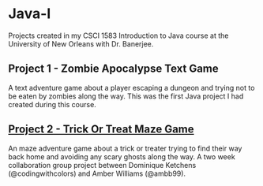 # Java-I
 Projects created in my CSCI 1583 Introduction to Java course at the University of New Orleans with Dr. Banerjee.

## Project 1 - Zombie Apocalypse Text Game
A text adventure game about a player escaping a dungeon and trying not to be eaten by zombies along the way. This was the first Java project I had created during this course.

## [Project 2 - Trick Or Treat Maze Game](https://github.com/codingwithcolors/Java-I/tree/main/Project2-Trick-Or-Treat-Maze)
An maze adventure game about a trick or treater trying to find their way back home and avoiding any scary ghosts along the way. A two week collaboration group project between Dominique Ketchens (@codingwithcolors) and Amber Williams (@ambb99).